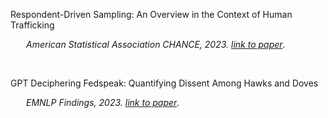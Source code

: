 Respondent-Driven Sampling: An Overview in the Context of Human Trafficking<br/>
<p style="margin-left: 25px;">
<em>American Statistical Association CHANCE,  2023. <a href="https://www.tandfonline.com/doi/full/10.1080/09332480.2023.2290949">link to paper</a></em>.
</p>

<br>

GPT Deciphering Fedspeak: Quantifying Dissent Among Hawks and Doves<br/>
<p style="margin-left: 25px;">
<em>EMNLP Findings, 2023. <a href="https://aclanthology.org/2023.findings-emnlp.434/">link to paper</a></em>.
</p>
